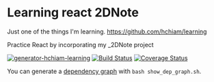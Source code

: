 # Learning react 2DNote

Just one of the things I'm learning. <https://github.com/hchiam/learning>

Practice React by incorporating my _2DNote project

[![generator-hchiam-learning](https://img.shields.io/badge/built%20with-generator--hchiam--learning-brightgreen.svg)](https://github.com/hchiam/generator-hchiam-learning) [![Build Status](https://travis-ci.org/hchiam/learning-react-2dnote.svg?branch=master)](https://travis-ci.org/hchiam/learning-react-2dnote) [![Coverage Status](https://coveralls.io/repos/github/hchiam/learning-react-2dnote/badge.svg?branch=master)](https://coveralls.io/github/hchiam/learning-react-2dnote?branch=master)

You can generate a [dependency graph](https://github.com/hchiam/learning-dependency-cruiser) with `bash show_dep_graph.sh`.
